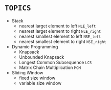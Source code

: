 # `TOPICS` 

- Stack
    - nearest larget element to left    `NLE_left `
    - nearest larget element to right   `NLE_right`
    - nearest smallest element to left  `NSE_left `
    - nearest smallest element to right `NSE_right`
- Dynamic Programming
    - Knapsack
    - Unbounded Knapsack
    - Longest Common Subsequence `LCS`
    - Matrix Chain Multiplication `MCM`
- Sliding Window
    - fixed size window
    - variable size window
